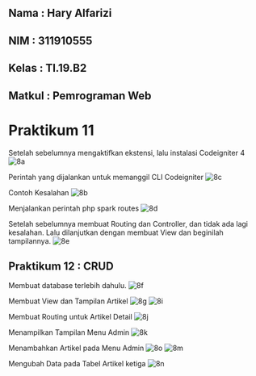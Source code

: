 ## Nama   : Hary Alfarizi
## NIM    : 311910555
## Kelas  : TI.19.B2
## Matkul : Pemrograman Web

# Praktikum 11

Setelah sebelumnya mengaktifkan ekstensi, lalu instalasi Codeigniter 4
![8a](https://user-images.githubusercontent.com/81556837/121971742-a9f98f00-cda3-11eb-9295-659306b91025.png)

Perintah yang dijalankan untuk memanggil CLI Codeigniter
![8c](https://user-images.githubusercontent.com/81556837/121971748-ab2abc00-cda3-11eb-83b6-b3c96816ef02.png)

Contoh Kesalahan
![8b](https://user-images.githubusercontent.com/81556837/121971746-ab2abc00-cda3-11eb-98d5-6aed99dd36a0.png)

Menjalankan perintah php spark routes
![8d](https://user-images.githubusercontent.com/81556837/121971751-abc35280-cda3-11eb-858a-2468d08c6ed2.png)

Setelah sebelumnya membuat Routing dan Controller, dan tidak ada lagi kesalahan. Lalu dilanjutkan dengan membuat View dan beginilah tampilannya.
![8e](https://user-images.githubusercontent.com/81556837/122850502-84d2c680-d337-11eb-9b48-4e09f6f389b9.png)

## Praktikum 12 : CRUD

Membuat database terlebih dahulu.
![8f](https://user-images.githubusercontent.com/81556837/123220270-fc4f5400-d4f7-11eb-8e71-60f4cb5fde85.PNG)

Membuat View dan Tampilan Artikel
![8g](https://user-images.githubusercontent.com/81556837/123220274-fce7ea80-d4f7-11eb-96b9-839e8c2372a7.png)
![8i](https://user-images.githubusercontent.com/81556837/123223691-4ede3f80-d4fb-11eb-94d1-c74b821e49f4.png)

Membuat Routing untuk Artikel Detail
![8j](https://user-images.githubusercontent.com/81556837/123220283-feb1ae00-d4f7-11eb-92ee-c8022d843332.png)

Menampilkan Tampilan Menu Admin
![8k](https://user-images.githubusercontent.com/81556837/123220288-ff4a4480-d4f7-11eb-9e32-6034993010e7.png)

Menambahkan Artikel pada Menu Admin
![8o](https://user-images.githubusercontent.com/81556837/123225435-ec863e80-d4fc-11eb-8bc3-83cee20b0650.png)
![8m](https://user-images.githubusercontent.com/81556837/123220297-01ac9e80-d4f8-11eb-9d8e-7870cd728662.png)

Mengubah Data pada Tabel Artikel ketiga
![8n](https://user-images.githubusercontent.com/81556837/123220298-01ac9e80-d4f8-11eb-9e2c-df4fb39507d4.png)